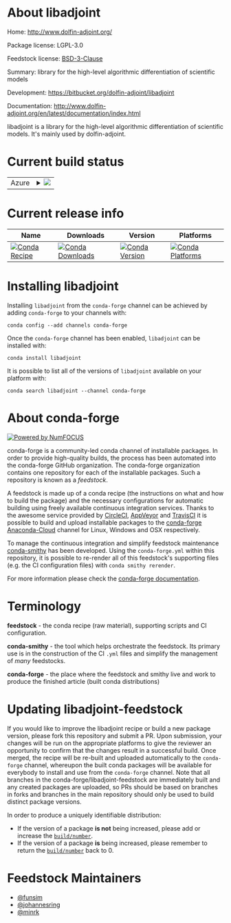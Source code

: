 About libadjoint
================

Home: http://www.dolfin-adjoint.org/

Package license: LGPL-3.0

Feedstock license: [BSD-3-Clause](https://github.com/conda-forge/libadjoint-feedstock/blob/master/LICENSE.txt)

Summary: library for the high-level algorithmic differentiation of scientific models

Development: https://bitbucket.org/dolfin-adjoint/libadjoint

Documentation: http://www.dolfin-adjoint.org/en/latest/documentation/index.html

libadjoint is a library for the high-level algorithmic differentiation of
scientific models. It's mainly used by dolfin-adjoint.


Current build status
====================


<table>
    
  <tr>
    <td>Azure</td>
    <td>
      <details>
        <summary>
          <a href="https://dev.azure.com/conda-forge/feedstock-builds/_build/latest?definitionId=4592&branchName=master">
            <img src="https://dev.azure.com/conda-forge/feedstock-builds/_apis/build/status/libadjoint-feedstock?branchName=master">
          </a>
        </summary>
        <table>
          <thead><tr><th>Variant</th><th>Status</th></tr></thead>
          <tbody><tr>
              <td>linux_64_python3.6.____cpython</td>
              <td>
                <a href="https://dev.azure.com/conda-forge/feedstock-builds/_build/latest?definitionId=4592&branchName=master">
                  <img src="https://dev.azure.com/conda-forge/feedstock-builds/_apis/build/status/libadjoint-feedstock?branchName=master&jobName=linux&configuration=linux_64_python3.6.____cpython" alt="variant">
                </a>
              </td>
            </tr><tr>
              <td>linux_64_python3.7.____cpython</td>
              <td>
                <a href="https://dev.azure.com/conda-forge/feedstock-builds/_build/latest?definitionId=4592&branchName=master">
                  <img src="https://dev.azure.com/conda-forge/feedstock-builds/_apis/build/status/libadjoint-feedstock?branchName=master&jobName=linux&configuration=linux_64_python3.7.____cpython" alt="variant">
                </a>
              </td>
            </tr><tr>
              <td>linux_64_python3.8.____cpython</td>
              <td>
                <a href="https://dev.azure.com/conda-forge/feedstock-builds/_build/latest?definitionId=4592&branchName=master">
                  <img src="https://dev.azure.com/conda-forge/feedstock-builds/_apis/build/status/libadjoint-feedstock?branchName=master&jobName=linux&configuration=linux_64_python3.8.____cpython" alt="variant">
                </a>
              </td>
            </tr><tr>
              <td>linux_64_python3.9.____cpython</td>
              <td>
                <a href="https://dev.azure.com/conda-forge/feedstock-builds/_build/latest?definitionId=4592&branchName=master">
                  <img src="https://dev.azure.com/conda-forge/feedstock-builds/_apis/build/status/libadjoint-feedstock?branchName=master&jobName=linux&configuration=linux_64_python3.9.____cpython" alt="variant">
                </a>
              </td>
            </tr><tr>
              <td>osx_64_python3.6.____cpython</td>
              <td>
                <a href="https://dev.azure.com/conda-forge/feedstock-builds/_build/latest?definitionId=4592&branchName=master">
                  <img src="https://dev.azure.com/conda-forge/feedstock-builds/_apis/build/status/libadjoint-feedstock?branchName=master&jobName=osx&configuration=osx_64_python3.6.____cpython" alt="variant">
                </a>
              </td>
            </tr><tr>
              <td>osx_64_python3.7.____cpython</td>
              <td>
                <a href="https://dev.azure.com/conda-forge/feedstock-builds/_build/latest?definitionId=4592&branchName=master">
                  <img src="https://dev.azure.com/conda-forge/feedstock-builds/_apis/build/status/libadjoint-feedstock?branchName=master&jobName=osx&configuration=osx_64_python3.7.____cpython" alt="variant">
                </a>
              </td>
            </tr><tr>
              <td>osx_64_python3.8.____cpython</td>
              <td>
                <a href="https://dev.azure.com/conda-forge/feedstock-builds/_build/latest?definitionId=4592&branchName=master">
                  <img src="https://dev.azure.com/conda-forge/feedstock-builds/_apis/build/status/libadjoint-feedstock?branchName=master&jobName=osx&configuration=osx_64_python3.8.____cpython" alt="variant">
                </a>
              </td>
            </tr><tr>
              <td>osx_64_python3.9.____cpython</td>
              <td>
                <a href="https://dev.azure.com/conda-forge/feedstock-builds/_build/latest?definitionId=4592&branchName=master">
                  <img src="https://dev.azure.com/conda-forge/feedstock-builds/_apis/build/status/libadjoint-feedstock?branchName=master&jobName=osx&configuration=osx_64_python3.9.____cpython" alt="variant">
                </a>
              </td>
            </tr>
          </tbody>
        </table>
      </details>
    </td>
  </tr>
</table>

Current release info
====================

| Name | Downloads | Version | Platforms |
| --- | --- | --- | --- |
| [![Conda Recipe](https://img.shields.io/badge/recipe-libadjoint-green.svg)](https://anaconda.org/conda-forge/libadjoint) | [![Conda Downloads](https://img.shields.io/conda/dn/conda-forge/libadjoint.svg)](https://anaconda.org/conda-forge/libadjoint) | [![Conda Version](https://img.shields.io/conda/vn/conda-forge/libadjoint.svg)](https://anaconda.org/conda-forge/libadjoint) | [![Conda Platforms](https://img.shields.io/conda/pn/conda-forge/libadjoint.svg)](https://anaconda.org/conda-forge/libadjoint) |

Installing libadjoint
=====================

Installing `libadjoint` from the `conda-forge` channel can be achieved by adding `conda-forge` to your channels with:

```
conda config --add channels conda-forge
```

Once the `conda-forge` channel has been enabled, `libadjoint` can be installed with:

```
conda install libadjoint
```

It is possible to list all of the versions of `libadjoint` available on your platform with:

```
conda search libadjoint --channel conda-forge
```


About conda-forge
=================

[![Powered by NumFOCUS](https://img.shields.io/badge/powered%20by-NumFOCUS-orange.svg?style=flat&colorA=E1523D&colorB=007D8A)](http://numfocus.org)

conda-forge is a community-led conda channel of installable packages.
In order to provide high-quality builds, the process has been automated into the
conda-forge GitHub organization. The conda-forge organization contains one repository
for each of the installable packages. Such a repository is known as a *feedstock*.

A feedstock is made up of a conda recipe (the instructions on what and how to build
the package) and the necessary configurations for automatic building using freely
available continuous integration services. Thanks to the awesome service provided by
[CircleCI](https://circleci.com/), [AppVeyor](https://www.appveyor.com/)
and [TravisCI](https://travis-ci.com/) it is possible to build and upload installable
packages to the [conda-forge](https://anaconda.org/conda-forge)
[Anaconda-Cloud](https://anaconda.org/) channel for Linux, Windows and OSX respectively.

To manage the continuous integration and simplify feedstock maintenance
[conda-smithy](https://github.com/conda-forge/conda-smithy) has been developed.
Using the ``conda-forge.yml`` within this repository, it is possible to re-render all of
this feedstock's supporting files (e.g. the CI configuration files) with ``conda smithy rerender``.

For more information please check the [conda-forge documentation](https://conda-forge.org/docs/).

Terminology
===========

**feedstock** - the conda recipe (raw material), supporting scripts and CI configuration.

**conda-smithy** - the tool which helps orchestrate the feedstock.
                   Its primary use is in the construction of the CI ``.yml`` files
                   and simplify the management of *many* feedstocks.

**conda-forge** - the place where the feedstock and smithy live and work to
                  produce the finished article (built conda distributions)


Updating libadjoint-feedstock
=============================

If you would like to improve the libadjoint recipe or build a new
package version, please fork this repository and submit a PR. Upon submission,
your changes will be run on the appropriate platforms to give the reviewer an
opportunity to confirm that the changes result in a successful build. Once
merged, the recipe will be re-built and uploaded automatically to the
`conda-forge` channel, whereupon the built conda packages will be available for
everybody to install and use from the `conda-forge` channel.
Note that all branches in the conda-forge/libadjoint-feedstock are
immediately built and any created packages are uploaded, so PRs should be based
on branches in forks and branches in the main repository should only be used to
build distinct package versions.

In order to produce a uniquely identifiable distribution:
 * If the version of a package **is not** being increased, please add or increase
   the [``build/number``](https://docs.conda.io/projects/conda-build/en/latest/resources/define-metadata.html#build-number-and-string).
 * If the version of a package **is** being increased, please remember to return
   the [``build/number``](https://docs.conda.io/projects/conda-build/en/latest/resources/define-metadata.html#build-number-and-string)
   back to 0.

Feedstock Maintainers
=====================

* [@funsim](https://github.com/funsim/)
* [@johannesring](https://github.com/johannesring/)
* [@minrk](https://github.com/minrk/)

